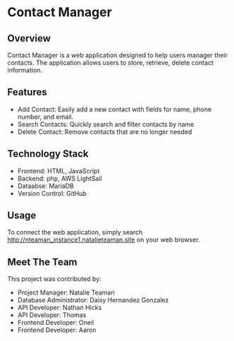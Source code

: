 # Contact Manager

## Overview
Contact Manager is a web application designed to help users manager their contacts. The application allows users to store, retrieve, delete contact information.

## Features
- Add Contact: Easily add a new contact with fields for name, phone number, and email.
- Search Contacts: Quickly search and filter contacts by name
- Delete Contact: Remove contacts that are no longer needed

## Technology Stack
- Frontend: HTML, JavaScript
- Backend: php, AWS LightSail
- Dataabse: MariaDB
- Version Control: GitHub

## Usage
To connect the web application, simply search  http://nteaman_instance1.natalieteaman.site on your web browser.

## Meet The Team
This project was contributed by:
- Project Manager: Natalie Teaman
- Database Administrator: Daisy Hernandez Gonzalez
- API Developer: Nathan Hicks
- API Developer: Thomas 
- Frontend Developer: Oneil 
- Frontend Developer: Aaron
